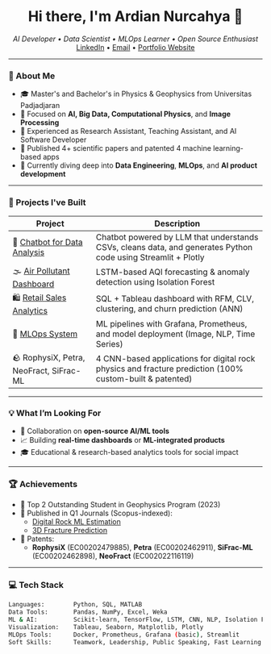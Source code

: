 <h1 align="center">Hi there, I'm Ardian Nurcahya 👋</h1>
<p align="center">
  <em>AI Developer • Data Scientist • MLOps Learner • Open Source Enthusiast</em><br/>
  <a href="https://linkedin.com/in/ardiannurcahya436">LinkedIn</a> • 
  <a href="mailto:ardiannurcahya436@gmail.com">Email</a> • 
  <a href="https://sites.google.com/view/ardianportofolio">Portfolio Website</a>
</p>

---

### 🧠 About Me

- 🎓 Master's and Bachelor's in Physics & Geophysics from Universitas Padjadjaran  
- 🧪 Focused on **AI, Big Data, Computational Physics**, and **Image Processing**  
- 💼 Experienced as Research Assistant, Teaching Assistant, and AI Software Developer  
- 🏅 Published 4+ scientific papers and patented 4 machine learning-based apps  
- 🌱 Currently diving deep into **Data Engineering**, **MLOps**, and **AI product development**

---

### 🔭 Projects I've Built

| Project | Description |
|--------|-------------|
| 🧠 [Chatbot for Data Analysis](https://sites.google.com/view/ardianportofolio/projects/chatbot-data-analysis-coder) | Chatbot powered by LLM that understands CSVs, cleans data, and generates Python code using Streamlit + Plotly |
| 🌫️ [Air Pollutant Dashboard](https://sites.google.com/view/ardianportofolio/Retail-Sales-Analysis/on-going-air-pollutant-monitoring) | LSTM-based AQI forecasting & anomaly detection using Isolation Forest |
| 🛍️ [Retail Sales Analytics](https://sites.google.com/view/ardianportofolio/Retail-Sales-Analysis/retail-sales-analysis) | SQL + Tableau dashboard with RFM, CLV, clustering, and churn prediction (ANN) |
| 🔧 [MLOps System](https://github.com/ardiannurcahya/Development-Operation-Machine-Learning-System) | ML pipelines with Grafana, Prometheus, and model deployment (Image, NLP, Time Series) |
| 🪨 RophysiX, Petra, NeoFract, SiFrac-ML | 4 CNN-based applications for digital rock physics and fracture prediction (100% custom-built & patented) |

---

### 💡 What I’m Looking For

- 🤝 Collaboration on **open-source AI/ML tools**
- 📈 Building **real-time dashboards** or **ML-integrated products**
- 🎓 Educational & research-based analytics tools for social impact

---

### 🏆 Achievements

- 🥇 Top 2 Outstanding Student in Geophysics Program (2023)  
- 🧾 Published in Q1 Journals (Scopus-indexed):  
  - [Digital Rock ML Estimation](https://doi.org/10.3390/app14177509)  
  - [3D Fracture Prediction](https://doi.org/10.1088/1402-4896/ad9d08)  
- 📃 Patents:  
  - **RophysiX** (EC00202479885), **Petra** (EC00202462911), **SiFrac-ML** (EC00202462898), **NeoFract** (EC002022116119)  

---

### 💻 Tech Stack

```bash
Languages:        Python, SQL, MATLAB
Data Tools:       Pandas, NumPy, Excel, Weka
ML & AI:          Scikit-learn, TensorFlow, LSTM, CNN, NLP, Isolation Forest, ANN
Visualization:    Tableau, Seaborn, Matplotlib, Plotly
MLOps Tools:      Docker, Prometheus, Grafana (basic), Streamlit
Soft Skills:      Teamwork, Leadership, Public Speaking, Fast Learning
